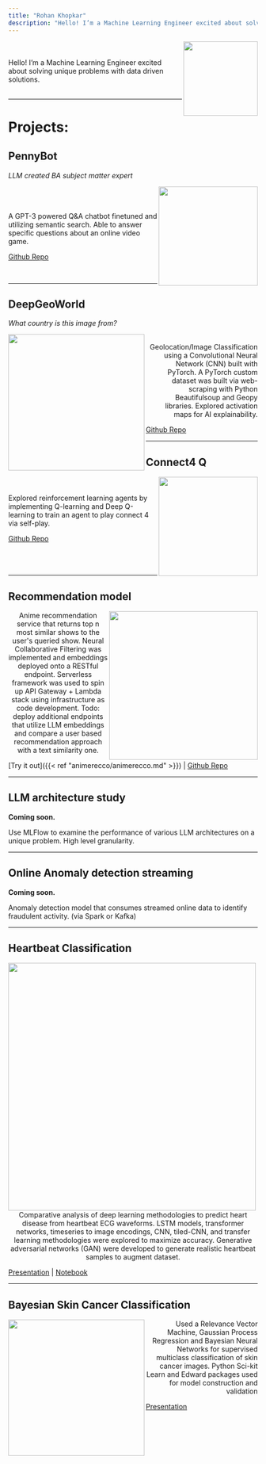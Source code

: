 ```yaml
---
title: "Rohan Khopkar"
description: "Hello! I’m a Machine Learning Engineer excited about solving unique problems with data driven solutions."
---
```

<img align="right" width="150" height="150" src="slime.jpg">
<br>
<br>
Hello! I’m a Machine Learning Engineer excited about solving unique problems with data driven solutions.

<br>
<br>

 - - - -
# Projects: #

## PennyBot ##
*LLM created BA subject matter expert*

<img align="right" width="200" height="200" src="penny.png">
<br>
<br>
<br>

<div style="text-align: left">A GPT-3 powered Q&A chatbot finetuned and utilizing semantic search. Able to answer specific questions about an online video game. </div>

[Github Repo](https://github.com/ubitquitin/pennybot)

<br>

 - - - - - - -

## DeepGeoWorld ##
*What country is this image from?*

<img align="left" width="275" height="275" src="geoworld.png">
<br>
<div style="text-align: right">Geolocation/Image Classification using a Convolutional Neural Network (CNN) built with PyTorch. A PyTorch custom dataset was built via web-scraping with Python Beautifulsoup and Geopy libraries. Explored activation maps for AI explainability.</div>

[Github Repo](https://github.com/ubitquitin/DeepGeoWorld)
<br>

 - - - - - - -

 ## Connect4 Q ##

<img align="right" width="200" height="200" src="connect4.png">
<br>
<br>

<div style="text-align: left">Explored reinforcement learning agents by implementing Q-learning and Deep Q-learning to train an agent to play connect 4 via self-play. </div>

[Github Repo](https://github.com/ubitquitin/Connect4_Q)
<br>
<br>
<br>
<br>
 - - - - - - -
 
 
 ## Recommendation model ##

<img align="right" width="300" height="300" src="animerecs.png">

<div style="text-align: center"> Anime recommendation service that returns top n most similar shows to the user's queried show. Neural Collaborative Filtering was implemented and embeddings deployed onto a RESTful endpoint. Serverless framework was used to spin up API Gateway + Lambda stack using infrastructure as code development. Todo: deploy additional endpoints that utilize LLM embeddings and compare a user based recommendation approach with a text similarity one.   </div>

[Try it out]({{< ref "animerecco/animerecco.md" >}}) | [Github Repo](https://github.com/ubitquitin/mal_reccos)
 - - - - - - -

  ## LLM architecture study ##

**Coming soon.**
<div style="text-align: left"> Use MLFlow to examine the performance of various LLM architectures on a unique problem. High level granularity. </div>

 - - - - - - -

  ## Online Anomaly detection streaming ##

**Coming soon.**
<div style="text-align: left"> Anomaly detection model that consumes streamed online data to identify fraudulent activity. (via Spark or Kafka)  </div>

 - - - - - - -

 ## Heartbeat Classification ##

<img align="center" width="500" height="500" src="heartbeat.png">


<div style="text-align: center">Comparative analysis of deep learning methodologies to predict heart disease from heartbeat ECG waveforms. LSTM models, transformer networks, timeseries to image encodings, CNN, tiled-CNN, and transfer learning methodologies were explored to maximize accuracy. Generative adversarial networks (GAN) were developed to generate realistic heartbeat samples to augment dataset. </div>

[Presentation](https://docs.google.com/presentation/d/1jgeSdeDLxl9CX1P57JNbuJtp4bThPDfPLt2CidsuxXo/edit?usp=sharing) | 
[Notebook](https://www.kaggle.com/code/ubitquitin/tsc-exploration)

 - - - - - - -

 ## Bayesian Skin Cancer Classification ##

<img align="left" width="275" height="275" src="gaussian.png">
<div style="text-align: right">Used a Relevance Vector Machine, Gaussian Process Regression and Bayesian Neural Networks for supervised multiclass classification of skin cancer images. Python Sci-kit Learn and Edward packages used for model construction and validation</div>

[Presentation](https://docs.google.com/presentation/d/1vw80pKNvklOluIgGVs5ZZvF3uOw3nwrHGyds_V8jTdQ/edit?usp=sharing)
<br>